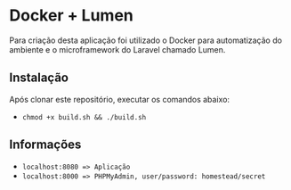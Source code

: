 # Docker + Lumen 

Para criação desta aplicação foi utilizado o Docker para automatização do ambiente e o microframework do Laravel chamado Lumen.


## Instalação
Após clonar este repositório, executar os comandos abaixo:
* `chmod +x build.sh && ./build.sh`

## Informações
* `localhost:8080 => Aplicação`
* `localhost:8000 => PHPMyAdmin, user/password: homestead/secret`

